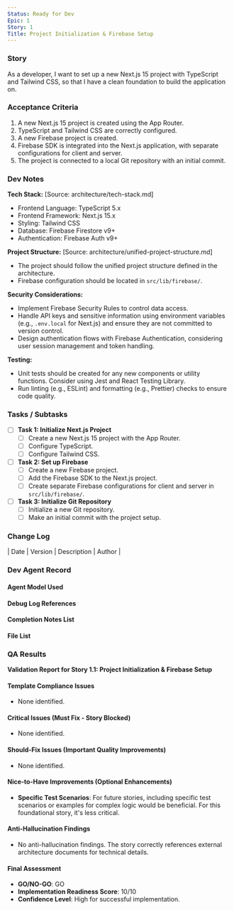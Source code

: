 ```yaml
---
Status: Ready for Dev
Epic: 1
Story: 1
Title: Project Initialization & Firebase Setup
---
```


### Story

As a developer, I want to set up a new Next.js 15 project with TypeScript and Tailwind CSS, so that I have a clean foundation to build the application on.

### Acceptance Criteria

1.  A new Next.js 15 project is created using the App Router.
2.  TypeScript and Tailwind CSS are correctly configured.
3.  A new Firebase project is created.
4.  Firebase SDK is integrated into the Next.js application, with separate configurations for client and server.
5.  The project is connected to a local Git repository with an initial commit.

### Dev Notes

**Tech Stack:** [Source: architecture/tech-stack.md]

*   Frontend Language: TypeScript 5.x
*   Frontend Framework: Next.js 15.x
*   Styling: Tailwind CSS
*   Database: Firebase Firestore v9+
*   Authentication: Firebase Auth v9+

**Project Structure:** [Source: architecture/unified-project-structure.md]

*   The project should follow the unified project structure defined in the architecture.
*   Firebase configuration should be located in `src/lib/firebase/`.

**Security Considerations:**

*   Implement Firebase Security Rules to control data access.
*   Handle API keys and sensitive information using environment variables (e.g., `.env.local` for Next.js) and ensure they are not committed to version control.
*   Design authentication flows with Firebase Authentication, considering user session management and token handling.

**Testing:**

*   Unit tests should be created for any new components or utility functions. Consider using Jest and React Testing Library.
*   Run linting (e.g., ESLint) and formatting (e.g., Prettier) checks to ensure code quality.

### Tasks / Subtasks

*   [ ] **Task 1: Initialize Next.js Project**
    *   [ ] Create a new Next.js 15 project with the App Router.
    *   [ ] Configure TypeScript.
    *   [ ] Configure Tailwind CSS.
*   [ ] **Task 2: Set up Firebase**
    *   [ ] Create a new Firebase project.
    *   [ ] Add the Firebase SDK to the Next.js project.
    *   [ ] Create separate Firebase configurations for client and server in `src/lib/firebase/`.
*   [ ] **Task 3: Initialize Git Repository**
    *   [ ] Initialize a new Git repository.
    *   [ ] Make an initial commit with the project setup.

### Change Log

| Date | Version | Description | Author |

### Dev Agent Record

#### Agent Model Used

#### Debug Log References

#### Completion Notes List

#### File List

### QA Results

**Validation Report for Story 1.1: Project Initialization & Firebase Setup**

#### Template Compliance Issues

- None identified.

#### Critical Issues (Must Fix - Story Blocked)

- None identified.

#### Should-Fix Issues (Important Quality Improvements)

- None identified.

#### Nice-to-Have Improvements (Optional Enhancements)

- **Specific Test Scenarios**: For future stories, including specific test scenarios or examples for complex logic would be beneficial. For this foundational story, it's less critical.

#### Anti-Hallucination Findings

- No anti-hallucination findings. The story correctly references external architecture documents for technical details.

#### Final Assessment

- **GO/NO-GO**: GO
- **Implementation Readiness Score**: 10/10
- **Confidence Level**: High for successful implementation.

